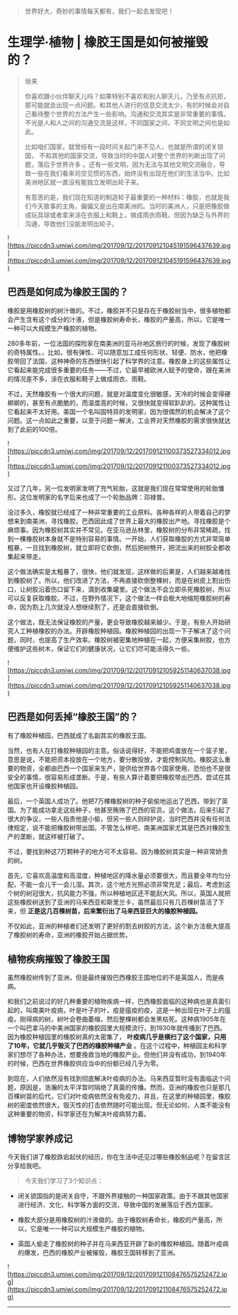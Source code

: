 > 世界好大，奇妙的事情每天都有，我们一起去发现吧！

# 生理学·植物 | 橡胶王国是如何被摧毁的？

> 徐来
> 
> 你喜欢跟小伙伴聊天儿吗？如果特别不喜欢和别人聊天儿，乃至有点抗拒，那可能就会出现一点问题。和其他人进行的信息交流太少，有的时候会对自己看待整个世界的方法产生一些影响。沟通和交流其实是非常重要的事情。不光是人和人之间的沟通交流是这样，不同国家之间，不同文明之间也是如此。
> 
> 比如咱们国家，就曾经有一段时间关起门来不见人，也就是所谓的闭关锁国， 不和其他的国家交流，导致当时的中国人对整个世界的判断出现了问题，落后于世界许多 。还有一些文明，因为无法与其他文明交流融合，导致一些在我们看来司空见惯的东西，始终没有出现在他们的生活当中。比如美洲地区就一直没有能独立发明出轮子来。
> 
> 有意思的是，我们现在知道的制造轮子最重要的一种材料：橡胶，也就是我们今天故事的主角，偏偏又是出在南美洲的。当时的美洲人，只是把橡胶做成玩具球或者拿来涂在衣服上和鞋上，做成雨衣雨鞋。但因为缺乏与外界的沟通，导致他们没能发明出轮子。

![https://piccdn3.umiwi.com/img/201709/12/201709121045191596437639.jpg](https://piccdn3.umiwi.com/img/201709/12/201709121045191596437639.jpg)

## 巴西是如何成为橡胶王国的？

橡胶是用橡胶树的树汁做的。不过，橡胶并不只是存在于橡胶树当中，很多植物都会产生含有这个成分的汁液，但是橡胶树寿命长，橡胶的产量高，所以，它是唯一一种可以大规模生产橡胶的植物。

280多年前，一位法国的探险家在南美洲的亚马孙地区旅行的时候，发现了橡胶树的奇特属性。，比如，很有弹性、可以随意加工成任何形状、轻便、防水，他把橡胶带回了法国，这种神奇的东西很快引起了科学界的注意。橡胶身上的这些属性让它看起来能完成很多重要的任务——不过，它最早被欧洲人赋予的使命，跟在美洲的情况差不多，涂在衣服和鞋子上做成雨衣、雨鞋。

不过，天然橡胶有一个很大的问题，就是对温度变化很敏感，天冷的时候会变得硬梆梆的，甚至有点脆脆的，而温度高的时候，又很快就变得软趴趴的。这种属性让它看起来不太好用。美国一个名叫固特异的发明家，因为很偶然的机会解决了这个问题。这一点如此之重要，以至于问题一解决，工业界对天然橡胶的需求很快就达到了此前的100倍。

![https://piccdn3.umiwi.com/img/201709/12/201709121100373527334012.jpg](https://piccdn3.umiwi.com/img/201709/12/201709121100373527334012.jpg)

又过了几年，另一位发明家发明了充气轮胎，这就是我们现在常常使用的轮胎雏形。这位发明家的名字后来也成了一个轮胎品牌：邓禄普。

没过多久，橡胶就已经成了一种非常重要的工业原料。各种各样的人带着自己的梦想来到南美洲，寻找橡胶。巴西因此成了世界上最大的橡胶出产地。寻找橡胶是个麻烦事。因为橡胶树其实并不常见。在亚马逊丛林里，橡胶树的分布非常稀疏，找到一棵橡胶树本身就不是特别容易的事情。一开始，人们获取橡胶的方式非常简单粗暴，一旦找到橡胶树，就立即将它砍倒，然后把树劈开，把流出来的树胶全都收集起来带走。

这个做法确实是太粗暴了，很快，他们就发现，这样做的后果是，人们越来越难找到橡胶树了。所以，他们改进了方法，不再直接砍倒整棵树，而是在树皮上割出伤口，让树胶沿着伤口留下来，滴到收集罐里。这个做法不会立即杀死橡胶树，所以可以反复获取橡胶。不过，在野外情况下，这个做法一样会极大地缩短橡胶树的寿命，因为割上几次就没人想继续割了，还是会直接砍倒。

这个做法，既无法保证橡胶的产量，更会导致橡胶越来越少。于是，有些人开始研究人工种植橡胶的办法。开辟橡胶种植园。橡胶种植园的出现一下子解决了这个问题，同时，也提高了生产效率。橡胶树被密集地种植在一起，方便采集树胶，也方便维护这些树木，保证它们的健康状况，让它们尽可能活得久一些。

![https://piccdn3.umiwi.com/img/201709/12/201709121059251140637038.jpg](https://piccdn3.umiwi.com/img/201709/12/201709121059251140637038.jpg)

## 巴西是如何丢掉“橡胶王国”的？

有了橡胶种植园，巴西就成了名副其实的橡胶王国。

当然，也有人在打橡胶种植园的主意。俗话说得好，不能把鸡蛋放在一个篮子里，意思是说，不能把资本投放在一个地方，要分散投放，才能控制风险。橡胶这么重要的物资，全都由巴西一个国家来生产，提供给世界各个国家使用，恐怕也不是很安全的事情，很容易形成垄断。于是，有些人算计着要把橡胶带出巴西，尝试在其他国家也开设橡胶种植园。

最后，一个英国人成功了。他把7万棵橡胶树的种子偷偷地运出了巴西，带到了英国。为了能成功拿走这些种子，他甚至贿赂了巴西的官员。这个做法，后来引起了很大的争议，一些人指责他是小偷，但另一些人则辩护说，当时巴西并没有任何法律规定，说不能把橡胶树带出国。不管怎么样吧，南美洲国家尤其是巴西对橡胶生产的垄断，就这样被打破了。

不过，要找到种这7万颗种子的地方可不太容易。因为橡胶树其实是一种非常娇贵的树。

首先，它喜欢高温度和高湿度，种植地区的降水量必须要很大，而且要全年均匀分配，不能一会儿干一会儿湿。其次，这个地方光照必须非常充足；最后，考虑到这个树的树冠很大，抗风能力不强，所以种植地区还不能刮大风。所以，英国人就把这些橡胶树送到了亚洲的马来西亚和斯里兰卡，虽然最后只有几百棵树苗活了下来，但 **正是这几百棵树苗，后来繁衍出了马来西亚巨大的橡胶种植园。**

不仅如此，亚洲的种植者们还发明了更好的割去树胶的方法，这个新方法极大提高了橡胶树的寿命，亚洲的橡胶开始占据优势。

## 植物疾病摧毁了橡胶王国

虽然橡胶树传到了亚洲，但是最终摧毁巴西橡胶王国地位的不是英国人，而是疾病。

和我们之前说过的好几种重要的植物疾病一样，巴西橡胶面临的这种病也是真菌引起的，叫南美叶疫病，叶是叶子的叶，疫是瘟疫的疫，这是一种出现在叶子上的瘟疫。刚得病的树，树叶会卷曲萎缩，然后整棵树都会发黑枯死。这种病1905年在一个叫巴拿马的中美洲国家的橡胶园里大规模流行，到1930年就传播到了巴西。因为橡胶种植园里的橡胶树真的太密集了， **叶疫病几乎是横扫了这个国家，只用了10年，它就几乎毁灭了巴西的橡胶种植产业** 。在这个过程中，种植园主和科学家们想尽了各种办法，想要挽救当地的橡胶产业。但他们并没有成功，到1940年的时候，巴西在世界橡胶供应当中的份额已经几乎为零。

到现在，人们依然没有找到彻底解决叶疫病的办法。马来西亚暂时没有面临这个问题，原因是，浩瀚的太平洋暂时隔绝了真菌的传播。然而，亚洲的橡胶也只是那几百棵树苗的后代，它们对叶疫病依然没有免疫力，并且，在这里的种植园里，橡胶树的密度依然很大，毁灭性的打击依然随时可能出现。但无论如何，人类不能没有这种重要的物资，科学家还在为解决叶疫病努力着。

## 博物学家养成记

今天我们讲了橡胶跌宕起伏的经历，你在生活中还见过哪些橡胶制品呢？在留言区分享给我吧。

> 今天我们学习了3个知识点：

* 闭关锁国指的是闭关自守，不跟外界接触的一种国家政策。由于不跟其他国家进行经济、文化、科学等方面的交流，导致中国的发展落后于西方国家。

* 橡胶大部分是用橡胶树的汁液做的。由于橡胶树寿命长，橡胶的产量高，所以，它是唯一一种可以大规模生产橡胶的植物。

* 英国人偷走了橡胶树的种子并在马来西亚开辟了新的橡胶种植园。随着叶疫病的爆发，巴西的橡胶产业被摧毁，橡胶王国转移到了亚洲。

![https://piccdn3.umiwi.com/img/201709/12/201709121108476575252472.jpg](https://piccdn3.umiwi.com/img/201709/12/201709121108476575252472.jpg)

---
